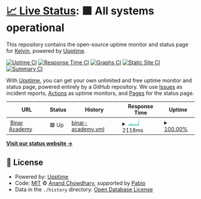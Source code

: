 # [📈 Live Status](https://vousmeevoyez.github.io/upptime): <!--live status--> **🟩 All systems operational**

This repository contains the open-source uptime monitor and status page for [Kelvin](https://www.educative.io/collection/10370001/4741596194537472), powered by [Upptime](https://github.com/upptime/upptime).

[![Uptime CI](https://github.com/vousmeevoyez/upptime/workflows/Uptime%20CI/badge.svg)](https://github.com/vousmeevoyez/upptime/actions?query=workflow%3A%22Uptime+CI%22)
[![Response Time CI](https://github.com/vousmeevoyez/upptime/workflows/Response%20Time%20CI/badge.svg)](https://github.com/vousmeevoyez/upptime/actions?query=workflow%3A%22Response+Time+CI%22)
[![Graphs CI](https://github.com/vousmeevoyez/upptime/workflows/Graphs%20CI/badge.svg)](https://github.com/vousmeevoyez/upptime/actions?query=workflow%3A%22Graphs+CI%22)
[![Static Site CI](https://github.com/vousmeevoyez/upptime/workflows/Static%20Site%20CI/badge.svg)](https://github.com/vousmeevoyez/upptime/actions?query=workflow%3A%22Static+Site+CI%22)
[![Summary CI](https://github.com/vousmeevoyez/upptime/workflows/Summary%20CI/badge.svg)](https://github.com/vousmeevoyez/upptime/actions?query=workflow%3A%22Summary+CI%22)

With [Upptime](https://upptime.js.org), you can get your own unlimited and free uptime monitor and status page, powered entirely by a GitHub repository. We use [Issues](https://github.com/vousmeevoyez/upptime/issues) as incident reports, [Actions](https://github.com/vousmeevoyez/upptime/actions) as uptime monitors, and [Pages](https://vousmeevoyez.github.io/upptime) for the status page.

<!--start: status pages-->
<!-- This summary is generated by Upptime (https://github.com/upptime/upptime) -->
<!-- Do not edit this manually, your changes will be overwritten -->
<!-- prettier-ignore -->
| URL | Status | History | Response Time | Uptime |
| --- | ------ | ------- | ------------- | ------ |
| <img alt="" src="https://icons.duckduckgo.com/ip3/binar.co.id.ico" height="13"> [Binar Academy](https://binar.co.id) | 🟩 Up | [binar-academy.yml](https://github.com/vousmeevoyez/upptime/commits/HEAD/history/binar-academy.yml) | <details><summary><img alt="Response time graph" src="./graphs/binar-academy/response-time-week.png" height="20"> 2118ms</summary><br><a href="https://vousmeevoyez.github.io/upptime/history/binar-academy"><img alt="Response time 1898" src="https://img.shields.io/endpoint?url=https%3A%2F%2Fraw.githubusercontent.com%2Fvousmeevoyez%2Fupptime%2FHEAD%2Fapi%2Fbinar-academy%2Fresponse-time.json"></a><br><a href="https://vousmeevoyez.github.io/upptime/history/binar-academy"><img alt="24-hour response time 1853" src="https://img.shields.io/endpoint?url=https%3A%2F%2Fraw.githubusercontent.com%2Fvousmeevoyez%2Fupptime%2FHEAD%2Fapi%2Fbinar-academy%2Fresponse-time-day.json"></a><br><a href="https://vousmeevoyez.github.io/upptime/history/binar-academy"><img alt="7-day response time 2118" src="https://img.shields.io/endpoint?url=https%3A%2F%2Fraw.githubusercontent.com%2Fvousmeevoyez%2Fupptime%2FHEAD%2Fapi%2Fbinar-academy%2Fresponse-time-week.json"></a><br><a href="https://vousmeevoyez.github.io/upptime/history/binar-academy"><img alt="30-day response time 1898" src="https://img.shields.io/endpoint?url=https%3A%2F%2Fraw.githubusercontent.com%2Fvousmeevoyez%2Fupptime%2FHEAD%2Fapi%2Fbinar-academy%2Fresponse-time-month.json"></a><br><a href="https://vousmeevoyez.github.io/upptime/history/binar-academy"><img alt="1-year response time 1898" src="https://img.shields.io/endpoint?url=https%3A%2F%2Fraw.githubusercontent.com%2Fvousmeevoyez%2Fupptime%2FHEAD%2Fapi%2Fbinar-academy%2Fresponse-time-year.json"></a></details> | <details><summary><a href="https://vousmeevoyez.github.io/upptime/history/binar-academy">100.00%</a></summary><a href="https://vousmeevoyez.github.io/upptime/history/binar-academy"><img alt="All-time uptime 100.00%" src="https://img.shields.io/endpoint?url=https%3A%2F%2Fraw.githubusercontent.com%2Fvousmeevoyez%2Fupptime%2FHEAD%2Fapi%2Fbinar-academy%2Fuptime.json"></a><br><a href="https://vousmeevoyez.github.io/upptime/history/binar-academy"><img alt="24-hour uptime 100.00%" src="https://img.shields.io/endpoint?url=https%3A%2F%2Fraw.githubusercontent.com%2Fvousmeevoyez%2Fupptime%2FHEAD%2Fapi%2Fbinar-academy%2Fuptime-day.json"></a><br><a href="https://vousmeevoyez.github.io/upptime/history/binar-academy"><img alt="7-day uptime 100.00%" src="https://img.shields.io/endpoint?url=https%3A%2F%2Fraw.githubusercontent.com%2Fvousmeevoyez%2Fupptime%2FHEAD%2Fapi%2Fbinar-academy%2Fuptime-week.json"></a><br><a href="https://vousmeevoyez.github.io/upptime/history/binar-academy"><img alt="30-day uptime 100.00%" src="https://img.shields.io/endpoint?url=https%3A%2F%2Fraw.githubusercontent.com%2Fvousmeevoyez%2Fupptime%2FHEAD%2Fapi%2Fbinar-academy%2Fuptime-month.json"></a><br><a href="https://vousmeevoyez.github.io/upptime/history/binar-academy"><img alt="1-year uptime 100.00%" src="https://img.shields.io/endpoint?url=https%3A%2F%2Fraw.githubusercontent.com%2Fvousmeevoyez%2Fupptime%2FHEAD%2Fapi%2Fbinar-academy%2Fuptime-year.json"></a></details>

<!--end: status pages-->

[**Visit our status website →**](https://vousmeevoyez.github.io/upptime)

## 📄 License

- Powered by: [Upptime](https://github.com/upptime/upptime)
- Code: [MIT](./LICENSE) © [Anand Chowdhary](https://anandchowdhary.com), supported by [Pabio](https://pabio.com)
- Data in the `./history` directory: [Open Database License](https://opendatacommons.org/licenses/odbl/1-0/)
